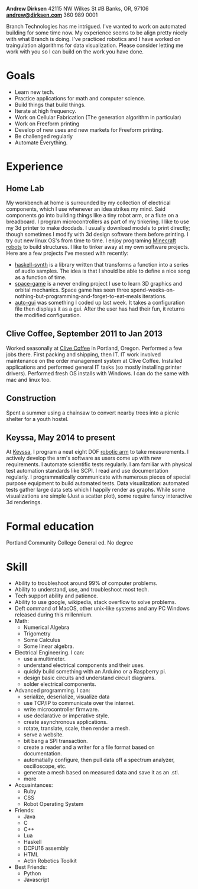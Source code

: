 **Andrew Dirksen** 42115 NW Wilkes St #B Banks, OR, 97106 **andrew@dirksen.com** 360 989 0001

Branch Technologies has me intrigued. I've wanted to work on automated building for some time now. My experience seems to be align pretty nicely with what Branch is doing. I've practiced robotics and I have worked on traingulation algorithms for data visualization. Please consider letting me work with you so I can build on the work you have done.

Goals
===
* Learn new tech.
* Practice applications for math and computer science.
* Build things that build things.
* Iterate at high frequency.
* Work on Cellular Fabrication (The generation algorithm in particular)
* Work on Freeform printing
* Develop of new uses and new markets for Freeform printing.
* Be challenged regularly
* Automate Everything.

Experience
===
  Home Lab
  ---
  My workbench at home is surrounded by my collection of electrical components, which I use whenever an idea strikes my mind.
  Said components go into building things like a tiny robot arm, or a flute on a breadboard.
  I program microcontrollers as part of my tinkering.
  I like to use my 3d printer to make doodads. I usually download models to print directly; though sometimes I modify with 3d design software them before printing.
  I try out new linux OS's from time to time.
  I enjoy programing [Minecraft robots](computercraft.info) to build structures.
  I like to tinker away at my own software projects.
  Here are a few projects I've messed with recently:
  * [haskell-synth](github.com/bddap/haskell-synth) is a library written that transforms a function into a series of audio samples.
  The idea is that I should be able to define a nice song as a function of time.
  * [space-game](github.com/bddap/space-game) is a never ending project I use to learn 3D graphics and orbital mechanics.
  Space game has seen three spend-weeks-on-nothing-but-programming-and-forget-to-eat-meals iterations.
  * [auto-gui](github.com/bddap/auto-gui) was something I coded up last week.
  It takes a configuration file then displays it as a gui. After the user has had their fun, it returns the modified configuration.


  Clive Coffee, September 2011 to Jan 2013
  ---
  Worked seasonally at [Clive Coffee](clivecoffee.com) in Portland, Oregon.
  Performed a few jobs there. First packing and shipping, then IT.
  IT work involved maintenance on the order management system at Clive Coffee.
  Installed applications and performed general IT tasks (so mostly installing printer drivers).
  Performed fresh OS installs with Windows. I can do the same with mac and linux too.

  Construction
  ---
  Spent a summer using a chainsaw to convert nearby trees into a picnic shelter for a youth hostel.

  Keyssa, May 2014 to present
  ---
  At [Keyssa](keyssa.com), I program a neat eight DOF [robotic arm](http://www.robai.com/) to take measurements.
  I actively develop the arm's software as users come up with new requirements.
  I automate scientific tests regularly.
  I am familiar with physical test automation standards like SCPI.
  I read and use documentation regularly.
  I programmatically communicate with numerous pieces of special purpose equipment to build automated tests.
  Data visualization: automated tests gather large data sets which I happily render as graphs.
  While some visualizations are simple (Just a scatter plot), some require fancy interactive 3d renderings.

Formal education
===
Portland Community College General ed.
No degree

Skill
===

* Ability to troubleshoot around 99% of computer problems.
* Ability to understand, use, and troubleshoot most tech.
* Tech support ability and patience.
* Ability to use google, wikipedia, stack overflow to solve problems.
* Deft command of MacOS, other unix-like systems and any PC Windows released during this millennium.
* Math:
  * Numerical Algebra
  * Trigometry
  * Some Calculus
  * Some linear algebra.
* Electrical Engineering. I can:
  * use a multimeter.
  * understand electrical components and their uses.
  * quickly build something with an Arduino or a Raspberry pi.
  * design basic circuits and understand circuit diagrams.
  * solder electrical components.
* Advanced programming. I can:
  * serialize, deserialize, visualize data
  * use TCP/IP to communicate over the internet.
  * write microcontroller firmware.
  * use declarative or imperative style.
  * create asynchronous applications.
  * rotate, translate, scale, then render a mesh.
  * serve a website.
  * bit bang a SPI transaction.
  * create a reader and a writer for a file format based on documentation.
  * automatially configure, then pull data off a spectrum analyzer, oscilloscope, etc.
  * generate a mesh based on measured data and save it as an .stl.
  * more
* Acquaintances:
  * Ruby
  * CSS
  * Robot Operating System
* Friends:
  * Java
  * C
  * C++
  * Lua
  * Haskell
  * DCPU16 assembly
  * HTML
  * Actin Robotics Toolkit
* Best Friends:
  * Python
  * Javascript
